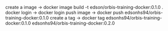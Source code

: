 create a image -> docker image build -t edson/orbis-training-docker:0.1.0 .
docker login -> docker login
push image -> docker push edsonhs94/orbis-training-docker:0.1.0
create a tag -> docker tag edsonhs94/orbis-training-docker:0.1.0 edsonhs94/orbis-training-docker:0.2.0